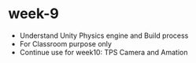 # week-9
- Understand Unity Physics engine and Build process
- For Classroom purpose only
- Continue use for week10: TPS Camera and Amation
